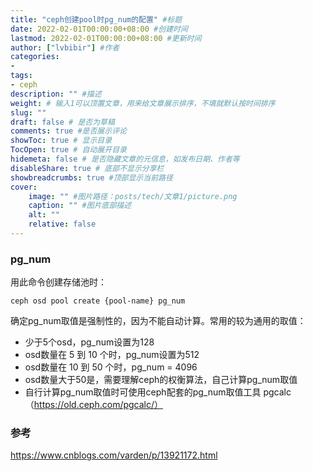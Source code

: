 ```yaml
---
title: "ceph创建pool时pg_num的配置" #标题
date: 2022-02-01T00:00:00+08:00 #创建时间
lastmod: 2022-02-01T00:00:00+08:00 #更新时间
author: ["lvbibir"] #作者
categories: 
- 
tags: 
- ceph
description: "" #描述
weight: # 输入1可以顶置文章，用来给文章展示排序，不填就默认按时间排序
slug: ""
draft: false # 是否为草稿
comments: true #是否展示评论
showToc: true # 显示目录
TocOpen: true # 自动展开目录
hidemeta: false # 是否隐藏文章的元信息，如发布日期、作者等
disableShare: true # 底部不显示分享栏
showbreadcrumbs: true #顶部显示当前路径
cover:
    image: "" #图片路径：posts/tech/文章1/picture.png
    caption: "" #图片底部描述
    alt: ""
    relative: false
---
```

### pg_num

用此命令创建存储池时：

```
ceph osd pool create {pool-name} pg_num
```

确定pg_num取值是强制性的，因为不能自动计算。常用的较为通用的取值：

- 少于5个osd，pg_num设置为128
- osd数量在 5 到 10 个时，pg_num设置为512
- osd数量在 10 到 50 个时，pg_num = 4096
- osd数量大于50是，需要理解ceph的权衡算法，自己计算pg_num取值
- 自行计算pg_num取值时可使用ceph配套的pg_num取值工具 pgcalc（https://old.ceph.com/pgcalc/）



### 参考

https://www.cnblogs.com/varden/p/13921172.html